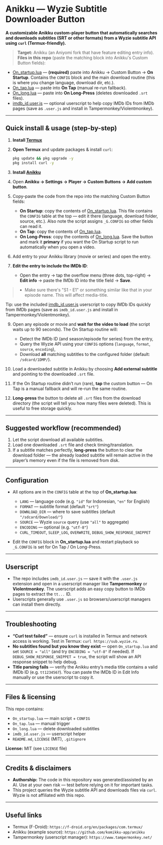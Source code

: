 
# Anikku — Wyzie Subtitle Downloader Button

**A customizable Anikku custom-player button that automatically searches and downloads subtitles (SRT or other formats) from a Wyzie subtitle API using `curl` (Termux-friendly).**

> **Target:** Anikku (an Aniyomi fork that have feature editing entry info).  
> **Files in this repo** (paste the matching block into Anikku's Custom Button fields):
- [On_startup.lua](./On_startup.lua) — **(required)** paste into Anikku → Custom Button → **On Startup**. Contains the `CONFIG` block and the main download routine (this is where you change language, download dir, etc.).
- [On_tap.lua](./On_tap.lua) — paste into **On Tap** (manual re-run fallback).
- [On_long.lua](./On_long.lua) — paste into **On Long-Press** (deletes downloaded `.srt` files).
- [imdb_id.user.js](./imdb_id.user.js) — optional userscript to help copy IMDb IDs from IMDb pages (save as `.user.js` and install in Tampermonkey/Violentmonkey).

---

## Quick install & usage (step-by-step)

1. **Install [Termux](https://f-droid.org/en/packages/com.termux/)** 

3. **Open Termux** and update packages & install `curl`:
   ```bash
   pkg update && pkg upgrade -y
   pkg install curl -y
   ```
4. **Install [Anikku](https://github.com/komikku-app/anikku)**
5. Open **Anikku → Settings → Player → Custom Buttons → Add custom button**.

6. Copy-paste the code from the repo into the matching Custom Button fields:

   * **On Startup**: copy the contents of [On\_startup.lua](./On_startup.lua). This file contains the `CONFIG` table at the top — edit it there (language, download folder, source, etc.). Also note the script assigns `_G.CONFIG` so other fields can read it.
   * **On Tap**: copy the contents of [On\_tap.lua](./On_tap.lua).
   * **On Long-Press**: copy the contents of [On\_long.lua](./On_long.lua).
     Save the button and mark it **primary** if you want the On Startup script to run automatically when you open a video.

7. Add entry to your Anikku library (movie or series) and open the entry.

8. **Edit the entry to include the IMDb ID**:

   * Open the entry → tap the overflow menu (three dots, top-right) → **Edit info** → paste the IMDb ID into the title field → **Save**.
>   * Make sure there's "S1 - E1" or something similar like that in your episode name. This will affect media-title.

Tip: use the included [imdb\_id.user.js](./imdb_id.user.js) userscript to copy IMDb IDs quickly from IMDb pages (save as `imdb_id.user.js` and install in Tampermonkey/Violentmonkey).

9. Open any episode or movie and **wait for the video to load** (the script waits up to 90 seconds). The On Startup routine will:

   * Detect the IMDb ID (and season/episode for series) from the entry,
   * Query the Wyzie API using your `CONFIG` options (`language`, `format`, `source`, `encoding`),
   * Download **all** matching subtitles to the configured folder (default: `/sdcard/1DMP/`).

10. Load a downloaded subtitle in Anikku by choosing **Add external subtitle** and pointing to the downloaded `.srt` file.

11. If the On Startup routine didn’t run (rare), **tap** the custom button — On Tap is a manual fallback and will re-run the same routine.

12. **Long-press** the button to delete all `.srt` files from the download directory (the script will tell you how many files were deleted). This is useful to free storage quickly.

---

## Suggested workflow (recommended)

1. Let the script download all available subtitles.
2. Load one downloaded `.srt` file and check timing/translation.
3. If a subtitle matches perfectly, **long-press** the button to clear the download folder — the already loaded subtitle will remain active in the player’s memory even if the file is removed from disk.

---

## Configuration

* All options are in the `CONFIG` table at the top of **On\_startup.lua**:

  * `LANG` — language code (e.g. `"id"` for Indonesian, `"en"` for English)
  * `FORMAT` — subtitle format (default `"srt"`)
  * `DOWNLOAD_DIR` — where to save subtitles (default `"/sdcard/Download/"`)
  * `SOURCE` — Wyzie `source` query (use `"all"` to aggregate)
  * `ENCODING` — optional (e.g. `"utf-8"`)
  * `CURL_TIMEOUT`, `SLEEP_LOG`, `OVERWRITE`, `DEBUG_SHOW_RESPONSE_SNIPPET`
* Edit the `CONFIG` block in **On\_startup.lua** and restart playback so `_G.CONFIG` is set for On Tap / On Long-Press.

---

## Userscript

* The repo includes `imdb_id.user.js` — save it with the `.user.js` extension and open in a userscript manager like **Tampermonkey** or **Violentmonkey**. The userscript adds an easy copy button to IMDb pages to extract the `tt...` ID.
* Userscripts generally use `.user.js` so browsers/userscript managers can install them directly.

---

## Troubleshooting

* **“Curl test failed”** — ensure `curl` is installed in Termux and network access is working. Test in Termux: `curl https://sub.wyzie.ru`.
* **No subtitles found but you know they exist** — open `On_startup.lua` and set `SOURCE = "all"` (and try `ENCODING = "utf-8"` if needed). If `DEBUG_SHOW_RESPONSE_SNIPPET = true`, the script will show an API response snippet to help debug.
* **Title parsing fails** — verify the Anikku entry’s media title contains a valid IMDb ID (e.g. `tt1234567`). You can paste the IMDb ID in Edit Info manually or use the userscript to copy it.

---

## Files & licensing

This repo contains:

* `On_startup.lua` — main script + `CONFIG`
* `On_tap.lua` — manual trigger
* `On_long.lua` — delete downloaded subtitles
* `imdb_id.user.js` — userscript helper
* `README.md`, `LICENSE` (MIT), `.gitignore`

**License:** MIT (see `LICENSE` file)

---

## Credits & disclaimers

* **Authorship:** The code in this repository was generated/assisted by an AI. Use at your own risk — test before relying on it for important tasks.
* This project queries the Wyzie subtitle API and downloads files via `curl`. Wyzie is not affiliated with this repo.

---

## Useful links

* Termux (F-Droid): `https://f-droid.org/en/packages/com.termux/`
* Anikku (example source): `https://github.com/komikku-app/anikku`
* Tampermonkey (userscript manager): `https://www.tampermonkey.net/`
